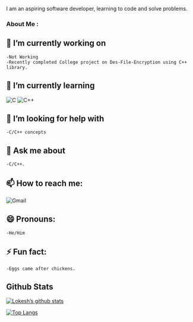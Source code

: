 

I am an aspiring software developer, learning to code and solve problems.
<!--
**Lokesh/Lokesh** is a ✨ _special_ ✨ repository because its `README.md` (this file) appears on your GitHub profile.
Here are some ideas to get you started:
-->
### About Me :
## 🔭 I’m currently working on
    -Not Working
    -Recently completed College project on Des-File-Encryption using C++ library.
    
## 🌱 I’m currently learning
![C](https://img.shields.io/badge/c-%2300599C.svg?style=for-the-badge&logo=c&logoColor=white)
   ![C++](https://img.shields.io/badge/c++-%2300599C.svg?style=for-the-badge&logo=c%2B%2B&logoColor=white)
   

## 🤔 I’m looking for help with
    -C/C++ concepts
## 💬 Ask me about
    -C/C++.
## 📫 How to reach me: 
<a herf="www.aryanlokesh0007@gmail.com">![Gmail](https://img.shields.io/badge/Gmail-D14836?style=for-the-badge&logo=gmail&logoColor=white)</a>

## 😄 Pronouns: 
    -He/Him
## ⚡ Fun fact:
    -Eggs came after chickens.
## Github Stats
[![Lokesh’s github stats](https://github-readme-stats.vercel.app/api?username=Lokiii007)](https://github.com/Lokiii007)

[![Top Langs](https://github-readme-stats.vercel.app/api/top-langs/?username=Lokiii007&layout=compact)](https://github.com/Lokiii007)


